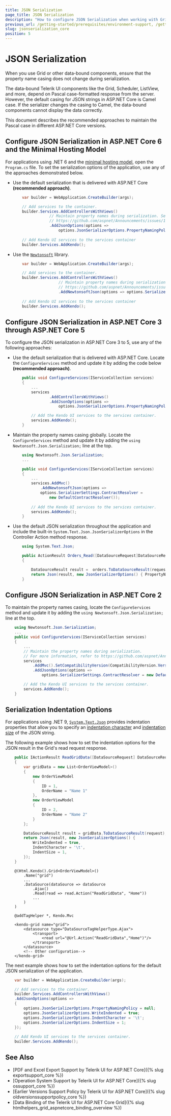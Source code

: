 ```yaml
---
title: JSON Serialization
page_title: JSON Serialization
description: "How to configure JSON Serialization when working with Grid and other data-bound components."
previous_url: /getting-started/prerequisites/environment-support, /getting-started/prerequisites/json-serialization, /compatibility/json-serialization
slug: jsonserialization_core
position: 5
---
```


# JSON Serialization

When you use Grid or other data-bound components, ensure that the property name casing does not change during serialization.

The data-bound Telerik UI components like the Grid, Scheduler, ListView, and more, depend on Pascal case-formatted response from the server. However, the default casing for JSON strings in ASP.NET Core is Camel case. If the serializer changes the casing to Camel, the data-bound components cannot display the data correctly.

This document describes the recommended approaches to maintain the Pascal case in different ASP.NET Core versions.

## Configure JSON Serialization in ASP.NET Core 6 and the Minimal Hosting Model

For applications using .NET 6 and the [minimal hosting model](https://docs.microsoft.com/en-us/aspnet/core/migration/50-to-60?view=aspnetcore-6.0&tabs=visual-studio#new-hosting-model), open the `Program.cs` file. To set the serialization options of the application, use any of the approaches demonstrated below.

* Use the default serialization that is delivered with ASP.NET Core **(recommended approach)**.
	```C# Program.cs
		var builder = WebApplication.CreateBuilder(args);

		// Add services to the container.
		builder.Services.AddControllersWithViews()
					// Maintain property names during serialization. See:
					// https://github.com/aspnet/Announcements/issues/194
					.AddJsonOptions(options =>
						options.JsonSerializerOptions.PropertyNamingPolicy = null);
		
		// Add Kendo UI services to the services container
		builder.Services.AddKendo();
	```

* Use the [`Newtonsoft`](https://www.newtonsoft.com/json) library.

	```C# Program.cs
		var builder = WebApplication.CreateBuilder(args);

		// Add services to the container.
		builder.Services.AddControllersWithViews()
						// Maintain property names during serialization. See:
						// https://github.com/aspnet/Announcements/issues/194
						.AddNewtonsoftJson(options => options.SerializerSettings.ContractResolver = new Newtonsoft.Json.Serialization.DefaultContractResolver());
		
		// Add Kendo UI services to the services container
		builder.Services.AddKendo();
	```

## Configure JSON Serialization in ASP.NET Core 3 through ASP.NET Core 5

To configure the JSON serialization in ASP.NET Core 3 to 5, use any of the following approaches:

* Use the default serialization that is delivered with ASP.NET Core. Locate the `ConfigureServices` method and update it by adding the code below **(recommended approach)**.

	```C#
		public void ConfigureServices(IServiceCollection services)
		{
			...
			services
					.AddControllersWithViews()
					.AddJsonOptions(options => 
						options.JsonSerializerOptions.PropertyNamingPolicy = null);

			// Add the Kendo UI services to the services container.
			services.AddKendo();
		}
	```

* Maintain the property names casing globally. Locate the `ConfigureServices` method and update it by adding the `using Newtonsoft.Json.Serialization;` line at the top.

	```C#
		using Newtonsoft.Json.Serialization;
		...

		public void ConfigureServices(IServiceCollection services)
		{
			...
			services.AddMvc()
				.AddNewtonsoftJson(options =>
				options.SerializerSettings.ContractResolver =
					new DefaultContractResolver());
					
			// Add the Kendo UI services to the services container.
			services.AddKendo();
		}
	```

* Use the default JSON serialization throughout the application and include the built-in `System.Text.Json.JsonSerializerOptions` in the Controller Action method response.

	```C#
		using System.Text.Json;

		public ActionResult Orders_Read([DataSourceRequest]DataSourceRequest request)
		{

			DataSourceResult result =  orders.ToDataSourceResult(request);
			return Json(result, new JsonSerializerOptions() { PropertyNameCaseInsensitive = false });
		}
	```

## Configure JSON Serialization in ASP.NET Core 2
 
To maintain the property names casing, locate the `ConfigureServices` method and update it by adding the `using Newtonsoft.Json.Serialization;` line at the top.

```C#
	using Newtonsoft.Json.Serialization;
	...
    public void ConfigureServices(IServiceCollection services)
	{
		...
		// Maintain the property names during serialization.
		// For more information, refer to https://github.com/aspnet/Announcements/issues/194.
		services
			.AddMvc().SetCompatibilityVersion(CompatibilityVersion.Version_2_1)
			.AddJsonOptions(options =>
				options.SerializerSettings.ContractResolver = new DefaultContractResolver());

		// Add the Kendo UI services to the services container.
		services.AddKendo();
	}
```

## Serialization Indentation Options

For applications using .NET 9, [`System.Text.Json`](https://learn.microsoft.com/en-us/dotnet/api/system.text.json?view=net-9.0) provides indentation properties that allow you to specify an [indentation character](https://learn.microsoft.com/en-us/dotnet/api/system.text.json.jsonserializeroptions.indentcharacter?view=net-9.0) and [indentation size](https://learn.microsoft.com/en-us/dotnet/api/system.text.json.jsonserializeroptions.indentsize?view=net-9.0) of the JSON string.

The following example shows how to set the indentation options for the JSON result in the Grid's read request response.

```C# HomeController.cs
	public IActionResult ReadGridData([DataSourceRequest] DataSourceRequest request)
	{
		var gridData = new List<OrderViewModel>()
		{
			new OrderViewModel
			{
				ID = 1,
				OrderName = "Name 1"
			},
			new OrderViewModel
			{
				ID = 2,
				OrderName = "Name 2"
			}
		};

		DataSourceResult result = gridData.ToDataSourceResult(request);
		return Json(result, new JsonSerializerOptions() { 
			WriteIndented = true,
			IndentCharacter = '\t',
			IndentSize = 1,
		});
	}
```
```HtmlHelper
	@(Html.Kendo().Grid<OrderViewModel>()
		.Name("grid")
		...
		.DataSource(dataSource => dataSource
			.Ajax()
			.Read(read => read.Action("ReadGridData", "Home"))
			...
		)
    )
```
```TagHelper
    @addTagHelper *, Kendo.Mvc

    <kendo-grid name="grid">
        <datasource type="DataSourceTagHelperType.Ajax">
            <transport>
                <read url="@Url.Action("ReadGridData","Home")"/>
            </transport>
        </datasource>
        <!-- Other configuration-->
    </kendo-grid>
```

The next example shows how to set the indentation options for the default JSON serialization of the application.

```C# Program.cs
	var builder = WebApplication.CreateBuilder(args);

	// Add services to the container.
	builder.Services.AddControllersWithViews()
    .AddJsonOptions(options => 
    {
        options.JsonSerializerOptions.PropertyNamingPolicy = null;
        options.JsonSerializerOptions.WriteIndented = true;
        options.JsonSerializerOptions.IndentCharacter = '\t';
        options.JsonSerializerOptions.IndentSize = 1;
    });
	
	// Add Kendo UI services to the services container.
	builder.Services.AddKendo();
```

## See Also

* [PDF and Excel Export Support by Telerik UI for ASP.NET Core]({% slug exportsupport_core %})
* [Operation System Support by Telerik UI for ASP.NET Core]({% slug ossupport_core %})
* [Earlier Versions Support Policy by Telerik UI for ASP.NET Core]({% slug oldversionssupportpolicy_core %})
* [Data Binding of the Telerik UI for ASP.NET Core Grid]({% slug htmlhelpers_grid_aspnetcore_binding_overview %})

